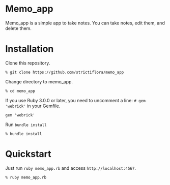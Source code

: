 # Memo_app
Memo_app is a simple app to take notes. You can take notes, edit them, and delete them.

# Installation
Clone this repository.
```
% git clone https://github.com/strictiflora/memo_app
```

Change directory to memo_app.
```
% cd memo_app
```

If you use Ruby 3.0.0 or later, you need to uncomment a line: `# gem 'webrick'` in your Gemfile.
```
gem 'webrick'
```

Run `bundle install`
```
% bundle install
```

# Quickstart
Just run `ruby memo_app.rb` and access `http://localhost:4567`.
```
% ruby memo_app.rb
```
